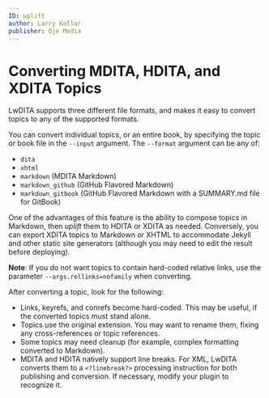 ```yaml
---
ID: uplift
author: Larry Kollar
publisher: Oje Media
---
```


# Converting MDITA, HDITA, and XDITA Topics

LwDITA supports three different file formats,
and makes it easy to convert topics to any of the supported formats.

You can convert individual topics, or an entire book,
by specifying the topic or book file in the `--input` argument.
The `--format` argument can be any of:

* `dita`
* `xhtml`
* `markdown` (MDITA Markdown)
* `markdown_github` (GitHub Flavored Markdown)
* `markdown_gitbook` (GitHub Flavored Markdown with a SUMMARY.md file for GitBook)

One of the advantages of this feature is the ability to compose topics
in Markdown, then *uplift* them to HDITA or XDITA as needed.
Conversely, you can export XDITA topics to Markdown or XHTML to accommodate Jekyll
and other static site generators (although you may need to edit the result
before deploying).

**Note**: If you do not want topics to contain hard-coded relative links,
use the parameter `--args.rellinks=nofamily` when converting.

After converting a topic, look for the following:

* Links, keyrefs, and conrefs become hard-coded.
  This may be useful, if the converted topics must stand alone.
* Topics use the original extension.
  You may want to rename them, fixing any cross-references or topic references.
* Some topics may need cleanup
  (for example, complex formatting converted to Markdown).
* MDITA and HDITA natively support line breaks.
  For XML, LwDITA converts them to a `<?linebreak?>` processing instruction
  for both publishing and conversion.
  If necessary, modify your plugin to recognize it.
